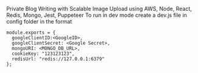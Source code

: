 Private Blog Writing with Scalable Image Upload using AWS, Node, React, Redis, Mongo, Jest, Puppeteer
To run in dev mode create a dev.js file in config folder in the format
```
module.exports = {
  googleClientID:<GoogleID>,
  googleClientSecret: <Google Secret>,
  mongoURI: <MONGO_DB_URL>,
  cookieKey: "123123123",
  redisUrl: "redis://127.0.0.1:6379"
};
```
